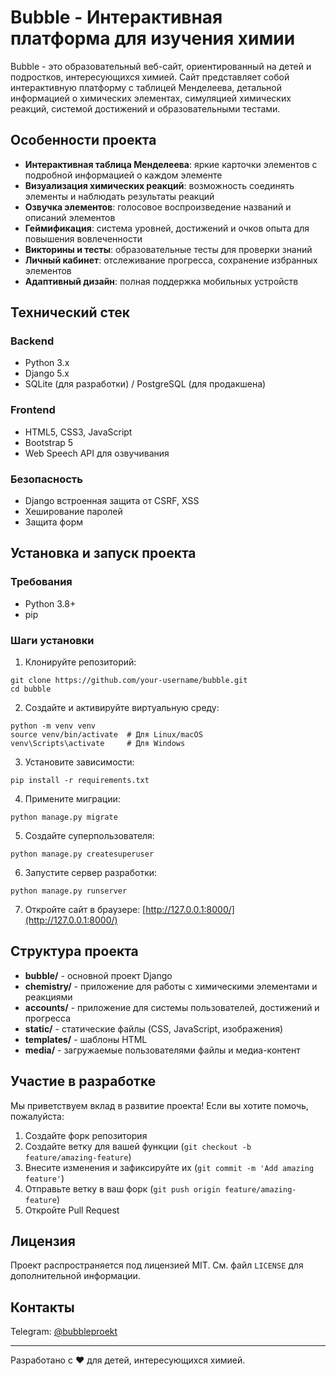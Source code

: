 # Bubble - Интерактивная платформа для изучения химии

Bubble - это образовательный веб-сайт, ориентированный на детей и подростков, интересующихся химией. Сайт представляет собой интерактивную платформу с таблицей Менделеева, детальной информацией о химических элементах, симуляцией химических реакций, системой достижений и образовательными тестами.

## Особенности проекта

- **Интерактивная таблица Менделеева**: яркие карточки элементов с подробной информацией о каждом элементе
- **Визуализация химических реакций**: возможность соединять элементы и наблюдать результаты реакций
- **Озвучка элементов**: голосовое воспроизведение названий и описаний элементов
- **Геймификация**: система уровней, достижений и очков опыта для повышения вовлеченности
- **Викторины и тесты**: образовательные тесты для проверки знаний
- **Личный кабинет**: отслеживание прогресса, сохранение избранных элементов
- **Адаптивный дизайн**: полная поддержка мобильных устройств

## Технический стек

### Backend
- Python 3.x
- Django 5.x
- SQLite (для разработки) / PostgreSQL (для продакшена)

### Frontend
- HTML5, CSS3, JavaScript
- Bootstrap 5
- Web Speech API для озвучивания

### Безопасность
- Django встроенная защита от CSRF, XSS
- Хеширование паролей
- Защита форм

## Установка и запуск проекта

### Требования
- Python 3.8+
- pip

### Шаги установки

1. Клонируйте репозиторий:
```
git clone https://github.com/your-username/bubble.git
cd bubble
```

2. Создайте и активируйте виртуальную среду:
```
python -m venv venv
source venv/bin/activate  # Для Linux/macOS
venv\Scripts\activate     # Для Windows
```

3. Установите зависимости:
```
pip install -r requirements.txt
```

4. Примените миграции:
```
python manage.py migrate
```

5. Создайте суперпользователя:
```
python manage.py createsuperuser
```

6. Запустите сервер разработки:
```
python manage.py runserver
```

7. Откройте сайт в браузере: [http://127.0.0.1:8000/](http://127.0.0.1:8000/)

## Структура проекта

- **bubble/** - основной проект Django
- **chemistry/** - приложение для работы с химическими элементами и реакциями
- **accounts/** - приложение для системы пользователей, достижений и прогресса
- **static/** - статические файлы (CSS, JavaScript, изображения)
- **templates/** - шаблоны HTML
- **media/** - загружаемые пользователями файлы и медиа-контент

## Участие в разработке

Мы приветствуем вклад в развитие проекта! Если вы хотите помочь, пожалуйста:

1. Создайте форк репозитория
2. Создайте ветку для вашей функции (`git checkout -b feature/amazing-feature`)
3. Внесите изменения и зафиксируйте их (`git commit -m 'Add amazing feature'`)
4. Отправьте ветку в ваш форк (`git push origin feature/amazing-feature`)
5. Откройте Pull Request

## Лицензия

Проект распространяется под лицензией MIT. См. файл `LICENSE` для дополнительной информации.

## Контакты

Telegram: [@bubbleproekt](https://t.me/bubbleproekt)

---

Разработано с ❤️ для детей, интересующихся химией. 